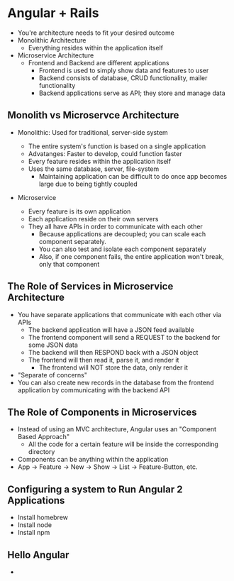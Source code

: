 # Angular + Rails

* You're architecture needs to fit your desired outcome
* Monolithic Architecture
  * Everything resides within the application itself
* Microservice Architecture
  * Frontend and Backend are different applications
    * Frontend is used to simply show data and features to user
    * Backend consists of database, CRUD functionality, mailer functionality
    * Backend applications serve as API; they store and manage data

## Monolith vs Microservce Architecture

* Monolithic: Used for traditional, server-side system
  * The entire system's function is based on a single application
  * Advatanges: Faster to develop, could function faster
  * Every feature resides within the application itself
  * Uses the same database, server, file-system
    * Maintaining application can be difficult to do once app becomes large due to being tightly coupled

* Microservice
  * Every feature is its own application
  * Each application reside on their own servers
  * They all have APIs in order to communicate with each other
    * Because applications are decoupled; you can scale each component separately.
    * You can also test and isolate each component separately
    * Also, if one component fails, the entire application won't break, only that component

## The Role of Services in Microservice Architecture

* You have separate applications that communicate with each other via APIs
  * The backend application will have a JSON feed available
  * The frontend component will send a REQUEST to the backend for some JSON data
  * The backend will then RESPOND back with a JSON object
  * The frontend will then read it, parse it, and render it
    * The frontend will NOT store the data, only render it
* "Separate of concerns"
* You can also create new records in the database from the frontend application by communicating with the backend API

## The Role of Components in Microservices

* Instead of using an MVC architecture, Angular uses an "Component Based Approach"
  * All the code for a certain feature will be inside the corresponding directory
* Components can be anything within the application
* App -> Feature -> New -> Show -> List -> Feature-Button, etc.

## Configuring a system to Run Angular 2 Applications

* Install homebrew
* Install node
* Install npm

## Hello Angular

* 

